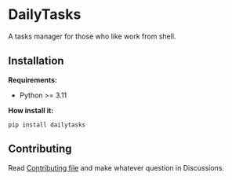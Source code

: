 # DailyTasks #
A tasks manager for those who like work from shell.

## Installation ##
**Requirements:**
- Python >= 3.11

**How install it:**

`pip install dailytasks`

## Contributing ##
Read [Contributing file](https://github.com/LuisanaMT2005/DailyTasks/blob/main/CONTRIBUTING.md) and make whatever question in Discussions.
